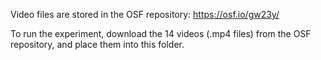 Video files are stored in the OSF repository: https://osf.io/gw23y/

To run the experiment, download the 14 videos (.mp4 files) from the OSF repository, and place them into this folder.
